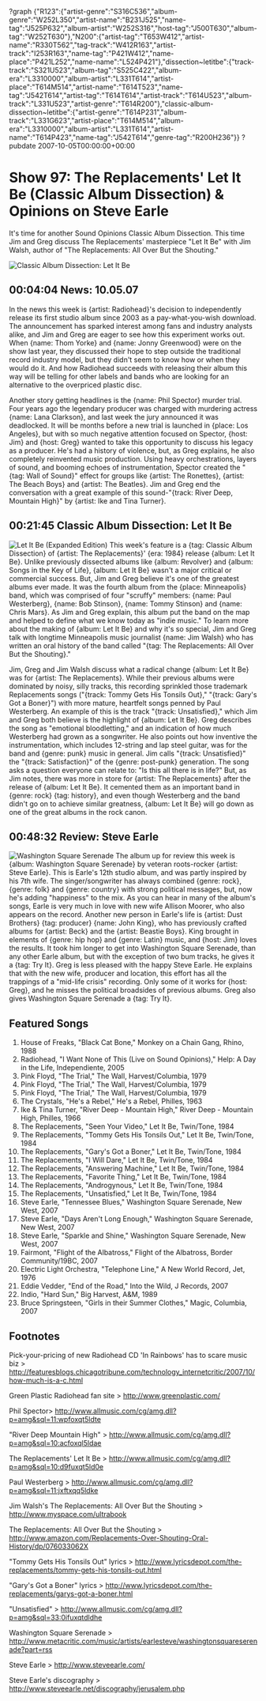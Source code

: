 ?graph {"R123":{"artist-genre":"S316C536","album-genre":"W252L350","artist-name":"B231J525","name-tag":"J525P632","album-artist":"W252S316","host-tag":"J500T630","album-tag":"W252T630"},"N200":{"artist-tag":"T653W412","artist-name":"R330T562","tag-track":"W412R163","artist-track":"I253R163","name-tag":"P421W412","name-place":"P421L252","name-name":"L524P421"},"dissection~letitbe":{"track-track":"S321U523","album-tag":"S525C422","album-era":"L3310000","album-artist":"L331T614","artist-place":"T614M514","artist-name":"T614T523","name-tag":"J542T614","artist-tag":"T614T614","artist-track":"T614U523","album-track":"L331U523","artist-genre":"T614R200"},"classic-album-dissection~letitbe":{"artist-genre":"T614P231","album-track":"L331G623","artist-place":"T614M514","album-era":"L3310000","album-artist":"L331T614","artist-name":"T614P423","name-tag":"J542T614","genre-tag":"R200H236"}}
?pubdate 2007-10-05T00:00:00+00:00

# Show 97: The Replacements' Let It Be (Classic Album Dissection) & Opinions on Steve Earle 
It's time for another Sound Opinions Classic Album Dissection. This time Jim and Greg discuss The Replacements' masterpiece "Let It Be" with Jim Walsh, author of "The Replacements: All Over But the Shouting."

![Classic Album Dissection: Let It Be ](https://gormanbechard.files.wordpress.com/2013/08/replacements_2-no-logo.jpg)

## 00:04:04 News: 10.05.07
In the news this week is {artist: Radiohead}'s decision to independently release its first studio album since 2003 as a pay-what-you-wish download. The announcement has sparked interest among fans and industry analysts alike, and Jim and Greg are eager to see how this experiment works out. When {name: Thom Yorke} and {name: Jonny Greenwood} were on the show last year, they discussed their hope to step outside the traditional record industry model, but they didn't seem to know how or when they would do it. And how Radiohead succeeds with releasing their album this way will be telling for other labels and bands who are looking for an alternative to the overpriced plastic disc.

Another story getting headlines is the {name: Phil Spector} murder trial. Four years ago the legendary producer was charged with murdering actress {name: Lana Clarkson}, and last week the jury announced it was deadlocked. It will be months before a new trial is launched in {place: Los Angeles}, but with so much negative attention focused on Spector, {host: Jim} and {host: Greg} wanted to take this opportunity to discuss his legacy as a producer. He's had a history of violence, but, as Greg explains, he also completely reinvented music production. Using heavy orchestrations, layers of sound, and booming echoes of instrumentation, Spector created the "{tag: Wall of Sound}" effect for groups like {artist: The Ronettes}, {artist: The Beach Boys} and {artist: The Beatles}. Jim and Greg end the conversation with a great example of this sound-"{track: River Deep, Mountain High}" by {artist: Ike and Tina Turner}.

## 00:21:45 Classic Album Dissection: Let It Be
![Let It Be (Expanded Edition)](http://is2.mzstatic.com/image/thumb/Music/v4/f6/d3/0b/f6d30bab-bec1-e04d-13b6-7a4ff5694f25/source/600x600bb.jpg "206276/290652234")
This week's feature is a {tag: Classic Album Dissection} of {artist: The Replacements}' {era: 1984} release {album: Let It Be}. Unlike previously dissected albums like {album: Revolver} and {album: Songs in the Key of Life}, {album: Let It Be} wasn't a major critical or commercial success. But, Jim and Greg believe it's one of the greatest albums ever made. It was the fourth album from the {place: Minneapolis} band, which was comprised of four "scruffy" members: {name: Paul Westerberg}, {name: Bob Stinson}, {name: Tommy Stinson} and {name: Chris Mars}. As Jim and Greg explain, this album put the band on the map and helped to define what we know today as "indie music." To learn more about the making of {album: Let It Be} and why it's so special, Jim and Greg talk with longtime Minneapolis music journalist {name: Jim Walsh} who has written an oral history of the band called "{tag: The Replacements: All Over But the Shouting}."

Jim, Greg and Jim Walsh discuss what a radical change {album: Let It Be} was for {artist: The Replacements}. While their previous albums were dominated by noisy, silly tracks, this recording sprinkled those trademark Replacements songs ("{track: Tommy Gets His Tonsils Out}," "{track: Gary's Got a Boner}") with more mature, heartfelt songs penned by Paul Westerberg. An example of this is the track "{track: Unsatisfied}," which Jim and Greg both believe is the highlight of {album: Let It Be}. Greg describes the song as "emotional bloodletting," and an indication of how much Westerberg had grown as a songwriter. He also points out how inventive the instrumentation, which includes 12-string and lap steel guitar, was for the band and {genre: punk} music in general. Jim calls "{track: Unsatisfied}" the "{track: Satisfaction}" of the {genre: post-punk} generation. The song asks a question everyone can relate to: "Is this all there is in life?" But, as Jim notes, there was more in store for {artist: The Replacements} after the release of {album: Let It Be}. It cemented them as an important band in {genre: rock} {tag: history}, and even though Westerberg and the band didn't go on to achieve similar greatness, {album: Let It Be} will go down as one of the great albums in the rock canon.

## 00:48:32 Review: Steve Earle
![Washington Square Serenade](http://is5.mzstatic.com/image/thumb/Music/v4/be/67/96/be67966a-c364-1706-6e16-0fbe380e6ec0/source/600x600bb.jpg "71239/508999789")
The album up for review this week is {album: Washington Square Serenade} by veteran roots-rocker {artist: Steve Earle}. This is Earle's 12th studio album, and was partly inspired by his 7th wife. The singer/songwriter has always combined {genre: rock}, {genre: folk} and {genre: country} with strong political messages, but, now he's adding "happiness" to the mix. As you can hear in many of the album's songs, Earle is very much in love with new wife Allison Moorer, who also appears on the record. Another new person in Earle's life is {artist: Dust Brothers} {tag: producer} {name: John King}, who has previously crafted albums for {artist: Beck} and the {artist: Beastie Boys}. King brought in elements of {genre: hip hop} and {genre: Latin} music, and {host: Jim} loves the results. It took him longer to get into Washington Square Serenade, than any other Earle album, but with the exception of two bum tracks, he gives it a {tag: Try It}. Greg is less pleased with the happy Steve Earle. He explains that with the new wife, producer and location, this effort has all the trappings of a "mid-life crisis" recording. Only some of it works for {host: Greg}, and he misses the political broadsides of previous albums. Greg also gives Washington Square Serenade a {tag: Try It}.

## Featured Songs
1. House of Freaks, "Black Cat Bone," Monkey on a Chain Gang, Rhino, 1988
2. Radiohead, "I Want None of This (Live on Sound Opinions)," Help: A Day in the Life, Independiente, 2005
3. Pink Floyd, "The Trial," The Wall, Harvest/Columbia, 1979
4. Pink Floyd, "The Trial," The Wall, Harvest/Columbia, 1979
5. Pink Floyd, "The Trial," The Wall, Harvest/Columbia, 1979
6. The Crystals, "He's a Rebel," He's a Rebel, Philles, 1963
7. Ike & Tina Turner, "River Deep - Mountain High," River Deep - Mountain High, Philles, 1966
8. The Replacements, "Seen Your Video," Let It Be, Twin/Tone, 1984
9. The Replacements, "Tommy Gets His Tonsils Out," Let It Be, Twin/Tone, 1984
10. The Replacements, "Gary's Got a Boner," Let It Be, Twin/Tone, 1984
11. The Replacements, "I Will Dare," Let It Be, Twin/Tone, 1984
12. The Replacements, "Answering Machine," Let It Be, Twin/Tone, 1984
13. The Replacements, "Favorite Thing," Let It Be, Twin/Tone, 1984
14. The Replacements, "Androgynous," Let It Be, Twin/Tone, 1984
15. The Replacements, "Unsatisfied," Let It Be, Twin/Tone, 1984
16. Steve Earle, "Tennessee Blues," Washington Square Serenade, New West, 2007
17. Steve Earle, "Days Aren't Long Enough," Washington Square Serenade, New West, 2007
18. Steve Earle, "Sparkle and Shine," Washington Square Serenade, New West, 2007
19. Fairmont, "Flight of the Albatross," Flight of the Albatross, Border Community/19BC, 2007
20. Electric Light Orchestra, "Telephone Line," A New World Record, Jet, 1976
21. Eddie Vedder, "End of the Road," Into the Wild, J Records, 2007
22. Indio, "Hard Sun," Big Harvest, A&M, 1989
23. Bruce Springsteen, "Girls in their Summer Clothes," Magic, Columbia, 2007

## Footnotes
Pick-your-pricing of new Radiohead CD 'In Rainbows' has to scare music biz > http://featuresblogs.chicagotribune.com/technology_internetcritic/2007/10/how-much-is-a-c.html

Green Plastic Radiohead fan site > http://www.greenplastic.com/

Phil Spector> http://www.allmusic.com/cg/amg.dll?p=amg&sql=11:wpfoxqt5ldte

"River Deep Mountain High" > http://www.allmusic.com/cg/amg.dll?p=amg&sql=10:acfoxql5ldae

The Replacements' Let It Be > http://www.allmusic.com/cg/amg.dll?p=amg&sql=10:d9fuxqt5ld0e

Paul Westerberg > http://www.allmusic.com/cg/amg.dll?p=amg&sql=11:jxftxqq5ldke

Jim Walsh's The Replacements: All Over But the Shouting > http://www.myspace.com/ultrabook

The Replacements: All Over But the Shouting > http://www.amazon.com/Replacements-Over-Shouting-Oral-History/dp/076033062X

"Tommy Gets His Tonsils Out" lyrics > http://www.lyricsdepot.com/the-replacements/tommy-gets-his-tonsils-out.html

"Gary's Got a Boner" lyrics > http://www.lyricsdepot.com/the-replacements/garys-got-a-boner.html

"Unsatisfied" > http://www.allmusic.com/cg/amg.dll?p=amg&sql=33:0ifuxqtdldhe

Washington Square Serenade > http://www.metacritic.com/music/artists/earlesteve/washingtonsquareserenade?part=rss

Steve Earle > http://www.steveearle.com/

Steve Earle's discography > http://www.steveearle.net/discography/jerusalem.php

